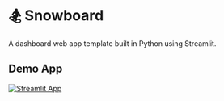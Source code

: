 # 🏂 Snowboard

A dashboard web app template built in Python using Streamlit.

## Demo App

[![Streamlit App](https://static.streamlit.io/badges/streamlit_badge_black_white.svg)](https://snowboard.streamlit.app/)

